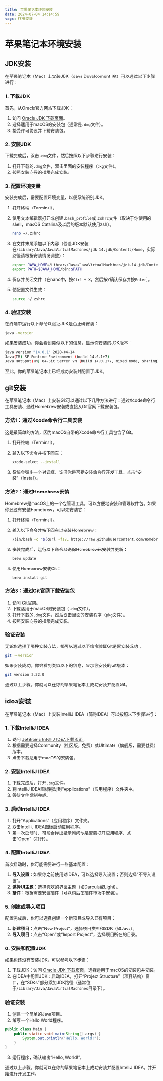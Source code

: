 ```yaml
---
title: 苹果笔记本环境安装
date: 2024-07-04 14:14:59
tags: 环境安装
---
```




# 苹果笔记本环境安装

## JDK安装

在苹果笔记本（Mac）上安装JDK（Java Development Kit）可以通过以下步骤进行：

### 1. 下载JDK

首先，从Oracle官方网站下载JDK：

1. 访问 [Oracle JDK 下载页面](https://www.oracle.com/java/technologies/javase-jdk14-downloads.html)。
2. 选择适用于macOS的安装包（通常是`.dmg`文件）。
3. 接受许可协议并下载安装包。

### 2. 安装JDK

下载完成后，双击`.dmg`文件，然后按照以下步骤进行安装：

1. 打开下载的`.dmg`文件，双击里面的安装程序（`pkg`文件）。
2. 按照安装向导的指示完成安装。

### 3. 配置环境变量

安装完成后，需要配置环境变量，以便系统识别JDK。

1. 打开终端（Terminal）。
2. 使用文本编辑器打开或创建`.bash_profile`或`.zshrc`文件（取决于你使用的shell，macOS Catalina及以后的版本默认使用zsh）。

   ```sh
   nano ~/.zshrc
   ```

3. 在文件末尾添加以下内容（假设JDK安装在`/Library/Java/JavaVirtualMachines/jdk-14.jdk/Contents/Home`，实际路径请根据安装情况调整）：

   ```sh
   export JAVA_HOME=/Library/Java/JavaVirtualMachines/jdk-14.jdk/Contents/Home
   export PATH=$JAVA_HOME/bin:$PATH
   ```

4. 保存并关闭文件（在nano中，按`Ctrl + X`，然后按`Y`确认保存并按`Enter`）。

5. 使配置文件生效：

   ```sh
   source ~/.zshrc
   ```

### 4. 验证安装

在终端中运行以下命令以验证JDK是否正确安装：

```sh
java -version
```

如果安装成功，你会看到类似以下的信息，显示你安装的JDK版本：

```sh
java version "14.0.1" 2020-04-14
Java(TM) SE Runtime Environment (build 14.0.1+7)
Java HotSpot(TM) 64-Bit Server VM (build 14.0.1+7, mixed mode, sharing)
```

至此，你的苹果笔记本上已经成功安装并配置了JDK。

## git安装



在苹果笔记本（Mac）上安装Git可以通过以下几种方法进行：通过Xcode命令行工具安装、通过Homebrew安装或直接从Git官网下载安装包。

### 方法1：通过Xcode命令行工具安装

这是最简单的方法，因为macOS自带的Xcode命令行工具包含了Git。

1. 打开终端（Terminal）。
2. 输入以下命令并按下回车：

   ```sh
   xcode-select --install
   ```

3. 系统会弹出一个对话框，询问你是否要安装命令行开发工具。点击“安装”（Install）。

### 方法2：通过Homebrew安装

Homebrew是macOS上的一个包管理工具，可以方便地安装和管理软件包。如果你还没有安装Homebrew，可以先安装它：

1. 打开终端（Terminal）。
2. 输入以下命令并按下回车以安装Homebrew：

   ```sh
   /bin/bash -c "$(curl -fsSL https://raw.githubusercontent.com/Homebrew/install/HEAD/install.sh)"
   ```

3. 安装完成后，运行以下命令以确保Homebrew已安装并更新：

   ```sh
   brew update
   ```

4. 使用Homebrew安装Git：

   ```sh
   brew install git
   ```

### 方法3：通过Git官网下载安装包

1. 访问 [Git官网](https://git-scm.com/download/mac)。
2. 下载适用于macOS的安装包（`.dmg`文件）。
3. 打开下载的`.dmg`文件，然后双击里面的安装程序（`pkg`文件）。
4. 按照安装向导的指示完成安装。

### 验证安装

无论你选择了哪种安装方法，都可以通过以下命令验证Git是否安装成功：

```sh
git --version
```

如果安装成功，你会看到类似以下的信息，显示你安装的Git版本：

```sh
git version 2.32.0
```

通过以上步骤，你就可以在你的苹果笔记本上成功安装并配置Git。

## idea安装

在苹果笔记本（Mac）上安装IntelliJ IDEA（简称IDEA）可以按照以下步骤进行：

### 1. 下载IntelliJ IDEA

1. 访问 [JetBrains IntelliJ IDEA下载页面](https://www.jetbrains.com/idea/download/)。
2. 根据需要选择Community（社区版，免费）或Ultimate（旗舰版，需要付费）版本。
3. 点击下载适用于macOS的安装包。

### 2. 安装IntelliJ IDEA

1. 下载完成后，打开`.dmg`文件。
2. 将IntelliJ IDEA图标拖动到“Applications”（应用程序）文件夹中。
3. 等待文件复制完成。

### 3. 启动IntelliJ IDEA

1. 打开“Applications”（应用程序）文件夹。
2. 双击IntelliJ IDEA图标启动应用程序。
3. 第一次启动时，可能会弹出提示询问你是否要打开应用程序，点击“Open”（打开）。

### 4. 配置IntelliJ IDEA

首次启动时，你可能需要进行一些基本配置：

1. **导入设置**：如果你之前使用过IDEA，可以选择导入设置；否则选择“不导入设置”。
2. **选择UI主题**：选择喜欢的界面主题（如Darcula或Light）。
3. **插件**：根据需要安装插件（可以稍后在插件市场中安装）。

### 5. 创建或导入项目

配置完成后，你可以选择创建一个新项目或导入已有项目：

1. **新建项目**：点击“New Project”，选择项目类型和SDK（如Java）。
2. **导入项目**：点击“Open”或“Import Project”，选择项目所在的目录。

### 6. 安装和配置JDK

如果你还没有安装JDK，可以参考以下步骤：

1. 下载JDK：访问 [Oracle JDK 下载页面](https://www.oracle.com/java/technologies/javase-downloads.html)，选择适用于macOS的安装包并安装。
2. 在IDEA中配置JDK：启动IDEA，打开“Project Structure”（项目结构）窗口，在“SDKs”部分添加JDK路径（通常位于`/Library/Java/JavaVirtualMachines`目录下）。

### 验证安装

1. 创建一个简单的Java项目。
2. 编写一个Hello World程序。

```java
public class Main {
    public static void main(String[] args) {
        System.out.println("Hello, World!");
    }
}
```

3. 运行程序，确认输出“Hello, World!”。

通过以上步骤，你就可以在你的苹果笔记本上成功安装并配置IntelliJ IDEA，并开始进行开发工作。

